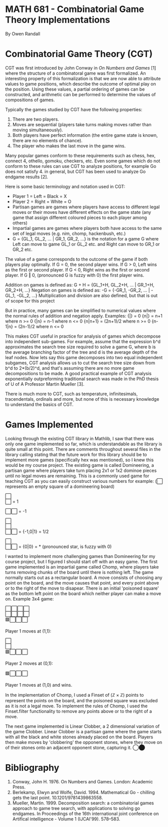 # MATH 681 - Combinatorial Game Theory Implementations
By Owen Randall

# Combinatorial Game Theory (CGT)

CGT was first introduced by John Conway in *On Numbers and Games* [1] where the structure of a combinatoral game was first formalized. 
An interesting property of this formalization is that we are now able to attribute values to game positions, which describe the outcome of optimal play on the position.
Using these values, a partial ordering of games can be constructed, and arithmetic can be performed to determine the values of compositions of games.

Typically the games studied by CGT have the following properties:
1. There are two players.
2. Moves are sequential (players take turns making moves rather than moving simultaneously).
3. Both players have perfect information (the entire game state is known, there are no elements of chance).
4. The player who makes the last move in the game wins.

Many popular games conform to these requirements such as chess, hex, connect 4, othello, gomoku, checkers, etc.
Even some games which do not conform to these rules can use CGT to analyze positions, for example Go does not satisfy 4. in general, but CGT has been used to analyze Go endgame results [2].

Here is some basic terminology and notation used in CGT:
- Player 1 = Left = Black = X
- Player 2 = Right = White = O
- Partisan games are games where players have access to different legal moves or their moves have different effects on the game state (any game that assign different coloured pieces to each player among others)
- Impartial games are games where players both have access to the same set of legal moves (e.g. nim, chomp, hackenbush, etc.)
- G = {GL_1, GL_2, ... | GR_1, GR_2, ...} is the notation for a game G where Left can move to game GL_1 or GL_2 etc. and Right can move to GR_1 or GR_2 etc.

The value of a game corresponds to the outcome of the game if both players play optimally.
If G = 0, the second player wins.
If G > 0, Left wins as the first or second player.
If G < 0, Right wins as the first or second player.
If G ‖ 0, (pronounced G is fuzzy with 0) the first player wins.

Addition on games is defined as:
G + H = {GL_1+H, GL_2+H, ... | GR_1+H, GR_2+H, ...}
Negation on games is defined as:
-G = {-GR_1, -GR_2, ... | -GL_1, -GL_2, ...}
Multiplication and division are also defined, but that is out of scope for this project

But in practice, many games can be simplified to numerical values where the normal rules of addition and negation apply.
Examples:
{|} = 0
{n|} = n+1 where n >= 0
{|n} = n-1 where n <= 0
{n|n+1} = (2n+1)/2 where n >= 0
{n-1|n} = (2n-1)/2 where n <= 0

This makes CGT useful in practice for analysis of games which decompose into independent sub-games. 
For example, assume that the expression b^d approximates the search tree size required to solve a game G, where b is the average branching factor of the tree and d is the average depth of the leaf nodes.
Now lets say this game decomposes into two equal independent subgames, CGT analysis allows us to cut the search tree size down from b^d to 2*(b/2)^d, and that's assuming there are no more game decompositions to be made.
A good practical example of CGT analysis exponentially outpreforming traditional search was made in the PhD thesis of U of A Professor Martin Mueller [3].

There is much more to CGT, such as temperature, infinitesimals, tracendentals, ordinals and more, but none of this is necessary knowledge to understand the basics of CGT.

# Games Implemented

Looking through the existing CGT library in Mathlib, I saw that there was only one game implemented so far, which is understandable as the library is quite small at this point.
There are comments throughout several files in the library calling stating that the future work for this library should be to implement more games (specifically hex was mentioned), so I knew this would be my course project.
The existing game is called Domineering, a partisan game where players take turn placing 2x1 or 1x2 dominoe pieces until no legal moves are remaining.
This is a commonly used game for teaching CGT as you can easily construct various numbers for example:
(⬜ represents an empty square of a domineering board)

⬜\
⬜ = 1


⬜⬜ = -1


⬜\
⬜\
⬜⬜ = {-1,0|1} = 1/2


⬜\
⬜⬜ = {0|0} = * (pronounced star, is fuzzy with 0)

I wanted to implement more challenging games than Domineering for my course project, but I figured I should start off with an easy game.
The first game implemented is an impartial game called Chomp, where players take turns removing chunks of the board until there is nothing left.
The game normally starts out as a rectangular board.
A move consists of choosing any point on the board, and the move causes that point, and every point above or to the right of the move to disapear.
There is an initial 'poisoned square' as the bottom left point on the board which neither player can make a move on.
Example 3x4 game:


⬜⬜⬜⬜\
⬜⬜⬜⬜\
🟩⬜⬜⬜

Player 1 moves at (1,1):

⬜\
⬜\
🟩⬜⬜⬜


Player 2 moves at (0,1):

🟩⬜⬜⬜

Player 1 moves at (1,0) and wins.

In the implementation of Chomp, I used a Finset of (ℤ × ℤ) points to represent the points on the board, and the poisoned square was excluded as it is not a legal move.
To implement the rules of Chomp, I used the Finset.filter functionality to remove any points above or to the right of a move.

The next game implemented is Linear Clobber, a 2 dimensional variation of the game Clobber. Linear Clobber is a partisan game where the game starts with all the black and white stones already placed on the board.
Players then make moves by 'clobbering' the opponent stones, where they move on of their stones onto an adjacent opponent stone, capturing it.
◯⬤

# Bibliography

1. Conway, John H. 1976. On Numbers and Games. London: Academic Press.
2. Berlekamp, Elwyn and Wolfe, David. 1994. Mathematical Go - chilling gets the last point. 10.1201/9781439863558. 
3. Mueller, Martin. 1999. Decomposition search: a combinatorial games approach to game tree search, with applications to solving go endgames. In Proceedings of the 16th international joint conference on Artifical intelligence - Volume 1 (IJCAI'99). 578–583.